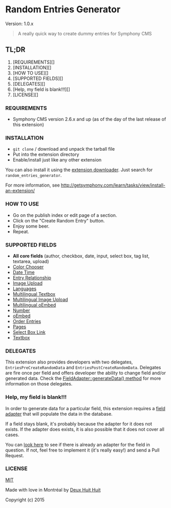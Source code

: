 # Random Entries Generator

Version: 1.0.x

> A really quick way to create dummy entries for Symphony CMS

## TL;DR

1. [REQUIREMENTS][]
2. [INSTALLATION][]
3. [HOW TO USE][]
4. [SUPPORTED FIELDS][]
5. [DELEGATES][]
6. [Help, my field is blank!!!][]
7. [LICENSE][]

### REQUIREMENTS ###

- Symphony CMS version 2.6.x and up (as of the day of the last release of this extension)

### INSTALLATION ###

- `git clone` / download and unpack the tarball file
- Put into the extension directory
- Enable/install just like any other extension

You can also install it using the [extension downloader](http://symphonyextensions.com/extensions/extension_downloader/).
Just search for `random_entries_generator`.

For more information, see <http://getsymphony.com/learn/tasks/view/install-an-extension/>

### HOW TO USE ###

- Go on the publish index or edit page of a section.
- Click on the "Create Random Entry" button.
- Enjoy some beer.
- Repeat.

### SUPPORTED FIELDS ###

- **All core fields** (author, checkbox, date, input, select box, tag list, textarea, upload)
- [Color Chooser](http://symphonyextensions.com/extensions/color_chooser_field/)
- [Date Time](http://symphonyextensions.com/extensions/datetime/)
- [Entry Relationship](http://symphonyextensions.com/extensions/entry_relationship_field/)
- [Image Upload](http://symphonyextensions.com/extensions/image_upload/)
- [Languages](http://symphonyextensions.com/extensions/languages/)
- [Multilingual Textbox](http://symphonyextensions.com/extensions/multilingual_field/)
- [Multilingual Image Upload](http://symphonyextensions.com/extensions/multilingual_image_upload/)
- [Multilingual oEmbed](http://symphonyextensions.com/extensions/multilingual_oembed_field/)
- [Number](http://symphonyextensions.com/extensions/numberfield/)
- [oEmbed](http://symphonyextensions.com/extensions/oembed_field/)
- [Order Entries](http://symphonyextensions.com/extensions/order_entries/)
- [Pages](http://symphonyextensions.com/extensions/pagesfield/)
- [Select Box Link](http://symphonyextensions.com/extensions/selectbox_link_field/)
- [Textbox](http://symphonyextensions.com/extensions/textboxfield/)

### DELEGATES ###

This extension also provides developers with two delegates,
`EntriesPreCreateRandomData` and `EntriesPostCreateRandomData`.
Delegates are fire once per field and offers developer the ability to change field and/or generated data. Check the
[FieldAdapter::generateData() method](https://github.com/DeuxHuitHuit/random_entries_generator/blob/master/lib/class.fieldadapter.php) for more information on those delegates.

### Help, my field is blank!!! ###

In order to generate data for a particular field, this extension requires a [field adapter](https://github.com/DeuxHuitHuit/random_entries_generator/blob/master/lib/class.fieldadapter.php)
that will populate the data in the database.

If a field stays blank, it's probably because the adapter for it does not exists. If the adapter does exists,
it is also possible that it does not cover all cases.

You can [look here](https://github.com/DeuxHuitHuit/random_entries_generator/tree/master/lib/adapters)
to see if there is already an adapter for the field in question. If not, feel free
to implement it (it's really easy!) and send a Pull Request.

### LICENSE ###

[MIT](http://deuxhuithuit.mit-license.org)

Made with love in Montréal by [Deux Huit Huit](https://deuxhuithuit.com/)

Copyright (c) 2015
